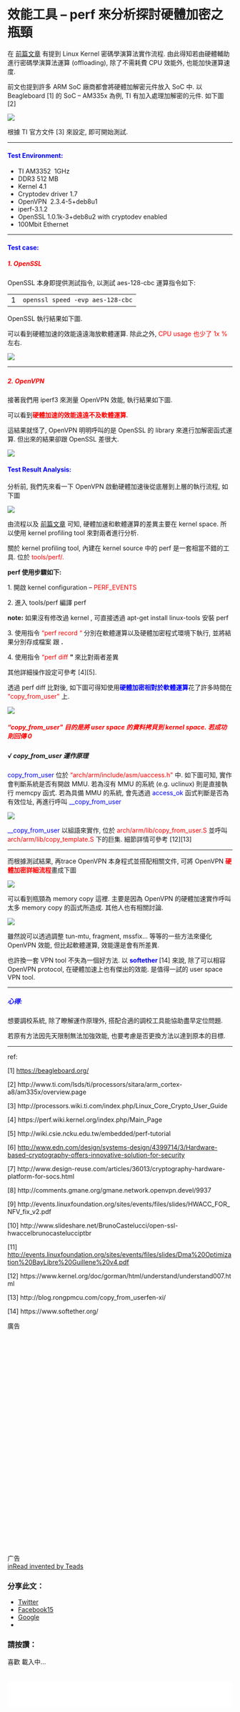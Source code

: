 # 效能工具 – perf 來分析探討硬體加密之瓶頸


<div class="entry-content">
		<p>在&nbsp;<a href="https://szlin.me/2017/04/05/linux-kernel-%E5%AF%86%E7%A2%BC%E5%AD%B8%E6%BC%94%E7%AE%97%E6%B3%95%E5%AF%A6%E4%BD%9C%E6%B5%81%E7%A8%8B/" target="_blank" rel="noopener noreferrer">前篇文章</a>&nbsp;有提到 Linux Kernel 密碼學演算法實作流程. 由此得知若由硬體輔助進行密碼學演算法運算 (offloading), 除了不需耗費 CPU 效能外, 也能加快運算速度.</p>
<p>前文也提到許多 ARM SoC 廠商都會將硬體加解密元件放入 SoC 中. 以 Beagleboard [1] 的 SoC – AM335x 為例, TI 有加入處理加解密的元件. 如下圖 [2]</p>

<img src="./images/e59c96e7898711.jpg">



<p>根據 TI 官方文件 [3] 來設定, 即可開始測試.</p>
<hr>
<h4><span style="color:#0000ff;"><strong>Test Environment:</strong></span></h4>
<ul>
<li>TI AM3352&nbsp; 1GHz</li>
<li>DDR3 512 MB</li>
<li>Kernel 4.1</li>
<li>Cryptodev driver 1.7</li>
<li>OpenVPN&nbsp; 2.3.4-5+deb8u1</li>
<li>iperf-3.1.2</li>
<li>OpenSSL 1.0.1k-3+deb8u2 with cryptodev enabled</li>
<li>100Mbit Ethernet</li>
</ul>
<hr>
<h4><span style="color:#0000ff;"><strong>Test case:</strong></span></h4>
<h5><strong><span style="color:#ff0000;">1. OpenSSL</span></strong></h5>
<p>OpenSSL 本身即提供測試指令, 以測試 aes-128-cbc 運算指令如下:</p>
<div><div id="highlighter_728875" class="syntaxhighlighter  bash"><table border="0" cellpadding="0" cellspacing="0"><tbody><tr><td class="gutter"><div class="line number1 index0 alt2">1</div></td><td class="code"><div class="container"><div class="line number1 index0 alt2"><code class="bash plain">openssl speed -evp aes-128-cbc</code></div></div></td></tr></tbody></table></div></div>
<p>OpenSSL 執行結果如下圖.</p>
<p>可以看到硬體加速的效能遠遠海放軟體運算. 除此之外, <span style="color:#ff0000;">CPU usage 也少了 1x %</span> 左右.</p>


<img src="./images/2017-05-21_180122.png">

<hr>
<h5></h5>
<h5><strong><span style="color:#ff0000;">2. OpenVPN</span></strong></h5>
<p>接著我們用 iperf3 來測量 OpenVPN 效能, 執行結果如下圖.</p>
<p>可以看到<strong><span style="color:#ff0000;">硬體加速的效能遠遠不及軟體運算</span></strong>.</p>
<p>這結果就怪了, OpenVPN 明明呼叫的是 OpenSSL 的 library 來進行加解密函式運算. 但出來的結果卻跟 OpenSSL 差很大.</p>

<img src="./images/e69caae591bde5908d2.png">

<h4><span style="color:#0000ff;"><strong>Test Result Analysis:</strong></span></h4>
<p>分析前, 我們先來看一下 OpenVPN 啟動硬體加速後從底層到上層的執行流程, 如下圖</p>


<img src="./images/2017-05-21_181409.png">

<p>由流程以及 <a href="https://szlin.me/2017/04/05/linux-kernel-%E5%AF%86%E7%A2%BC%E5%AD%B8%E6%BC%94%E7%AE%97%E6%B3%95%E5%AF%A6%E4%BD%9C%E6%B5%81%E7%A8%8B/" target="_blank" rel="noopener noreferrer">前篇文章</a>&nbsp;可知,&nbsp;硬體加速和軟體運算的差異主要在 kernel space. 所以使用 kernel profiling tool 來對兩者進行分析.</p>
<p>關於 kernel profiling tool, 內建在 kernel source 中的 perf 是一套相當不錯的工具. 位於&nbsp;<span style="color:#ff0000;">tools/perf/.</span></p>
<p><strong>perf 使用步驟如下:</strong></p>
<p>1. 開啟 kernel configuration – <span style="color:#ff0000;">PERF_EVENTS &nbsp;</span></p>
<p>2. 進入 tools/perf 編譯 perf</p>
<p><strong>note:</strong> 如果沒有修改過 kernel , 可直接透過 apt-get install&nbsp;linux-tools 安裝 perf</p>
<p>3. 使用指令<span style="color:#ff0000;"> “perf record “</span>&nbsp;分別在軟體運算以及硬體加密程式環境下執行, 並將結果分別存成檔案 <a> 跟 <b>.</b></a></p>
<p>4. 使用指令<span style="color:#ff0000;"> “perf diff <a> <b>" </b></a></span>來比對兩者差異</p>
<p>其他詳細操作設定可參考 [4][5].</p>
<p>透過 perf diff 比對後, 如下圖可得知使用<span style="color:#0000ff;"><strong>硬體加密相對於軟體運算</strong></span>花了許多時間在 <span style="color:#ff0000;">“copy_from_user"</span> 上.</p>

<img src="./images/e59c96e789872.png">

<h5><span style="color:#ff0000;">“copy_from_user" 目的是將 user space 的資料拷貝到 kernel space. 若成功則回傳 0</span></h5>
<h5><strong>√ copy_from_user 運作原理</strong></h5>
<p><span style="color:#0000ff;">copy_from_user</span> 位於<span style="color:#ff0000;">&nbsp;“arch/arm/include/asm/uaccess.h" </span>中. 如下圖可知, 實作會判斷系統是否有開啟 MMU. 若為沒有 MMU 的系統 (e.g. uclinux) 則是直接執行 memcpy 函式. 若為具備 MMU 的系統, 會先透過<span style="color:#0000ff;"> access_ok</span> 函式判斷是否為有效位址, 再進行呼叫<span style="color:#0000ff;"> __copy_from_user</span></p>


<img src="./images/2017-05-28_125745.png">

<p><span style="color:#0000ff;"> __copy_from_user</span> 以組語來實作, 位於<span style="color:#ff0000;"> arch/arm/lib/copy_from_user.S </span>並呼叫 <span style="color:#ff0000;">arch/arm/lib/copy_template.S </span>下的巨集. 細節詳情可參考 [12][13]</p>
<hr>
<p>而根據測試結果, 再trace OpenVPN 本身程式並搭配相關文件, 可將 OpenVPN&nbsp;<span style="color:#ff0000;"><strong>硬體加密詳細流程</strong></span>畫成下圖</p>


<img src="./images/2017-05-21_182927.png">

<p>可以看到瓶頸為 memory copy 這裡. 主要是因為 OpenVPN 的硬體加速實作呼叫太多 memory copy 的函式所造成. 其他人也有相關討論.</p>


<img src="./images/e59c96e789873.png">

<p>雖然說可以透過調整 tun-mtu, fragment, mssfix… 等等的一些方法來優化 OpenVPN 效能, 但比起軟體運算, 效能還是會有所差異.</p>
<p>也許換一套 VPN tool 不失為一個好方法. 以 <strong><span style="color:#0000ff;">softether </span></strong>[14] 來說, 除了可以相容 OpenVPN&nbsp;protocol, 在硬體加速上也有傑出的效能. 是值得一試的 user space VPN tool.</p>
<hr>
<h5><strong><span style="color:#0000ff;">心得:</span></strong></h5>
<p>想要調校系統, 除了瞭解運作原理外, 搭配合適的調校工具能協助盡早定位問題.</p>
<p>若原有方法因先天限制無法加強效能, 也要考慮是否更換方法以達到原本的目標.</p>
<hr>
<p>ref:</p>
<p>[1] <a href="https://beagleboard.org/" rel="nofollow">https://beagleboard.org/</a></p>
<p>[2]&nbsp;http://www.ti.com/lsds/ti/processors/sitara/arm_cortex-a8/am335x/overview.page</p>
<p>[3]&nbsp;http://processors.wiki.ti.com/index.php/Linux_Core_Crypto_User_Guide</p>
<p>[4]&nbsp;https://perf.wiki.kernel.org/index.php/Main_Page</p>
<p>[5]&nbsp;http://wiki.csie.ncku.edu.tw/embedded/perf-tutorial</p>
<p>[6] <a href="http://www.edn.com/design/systems-design/4399714/3/Hardware-based-cryptography-offers-innovative-solution-for-security" rel="nofollow">http://www.edn.com/design/systems-design/4399714/3/Hardware-based-cryptography-offers-innovative-solution-for-security</a></p>
<p>[7]&nbsp;http://www.design-reuse.com/articles/36013/cryptography-hardware-platform-for-socs.html</p>
<p>[8]&nbsp;http://comments.gmane.org/gmane.network.openvpn.devel/9937</p>
<p>[9]&nbsp;http://events.linuxfoundation.org/sites/events/files/slides/HWACC_FOR_NFV_fix_v2.pdf</p>
<p>[10]&nbsp;http://www.slideshare.net/BrunoCastelucci/open-ssl-hwaccelbrunocastelucciptbr</p>
<p>[11] <a href="http://events.linuxfoundation.org/sites/events/files/slides/Dma%20Optimization%20BayLibre%20Guillene%20v4.pdf" rel="nofollow">http://events.linuxfoundation.org/sites/events/files/slides/Dma%20Optimization%20BayLibre%20Guillene%20v4.pdf</a></p>
<p>[12]&nbsp;https://www.kernel.org/doc/gorman/html/understand/understand007.html</p>
<p>[13]&nbsp;http://blog.rongpmcu.com/copy_from_userfen-xi/</p>
<p>[14]&nbsp;https://www.softether.org/</p>
			<style type="text/css">
			div.wpmrec2x{max-width:610px;}
			div.wpmrec2x div.u > div{float:left;margin-right:10px;}
			div.wpmrec2x div.u > div:nth-child(3n){margin-right:0px;}
			</style>		<div class="wpcnt">
			<div class="wpa wpmrec wpmrec2x" style="display: inline-block !important;">
				<span class="wpa-about">廣告</span>
				<div class="u">
								<script type="text/javascript" id="s928772711">
				(function(g,$){if("undefined"!=typeof g.__ATA){
					g.__ATA.initAd({sectionId:928772711, width:300, height:250});
					g.__ATA.initAd({sectionId:928772714, width:300, height:250});
				}})(window,jQuery);
			</script><div id="fif_slot_automattic-id-2216" style="width:300px;height:250px;"><iframe id="fif_slot_automattic-id-_fif_slot_automattic-id-2216" name="fif_slot_automattic-id-_fif_slot_automattic-id-2216" frameborder="0" scrolling="no" width="300" height="250" style="border:none;width:300px;height:250px;"></iframe></div><div id="fif_slot_automattic-id-825" style="width:300px;height:250px;"><iframe id="fif_slot_automattic-id-_fif_slot_automattic-id-825" name="fif_slot_automattic-id-_fif_slot_automattic-id-825" frameborder="0" scrolling="no" width="300" height="250" style="border:none;width:300px;height:250px;"></iframe></div>
				</div>
				        <div id="crt-2105415951" style="width: 300px; height: 250px; display: none !important;"></div>
        <script type="text/javascript">
        var o = document.getElementById('crt-2105415951');
        if ("undefined"!=typeof Criteo) {
            var p = o.parentNode;
            p.style.setProperty('display', 'inline-block', 'important');
            o.style.setProperty('display', 'block', 'important');
            Criteo.DisplayAcceptableAdIfAdblocked({zoneid:388248,containerid:"crt-2105415951",collapseContainerIfNotAdblocked:true,"callifnotadblocked": function () {var o = document.getElementById('crt-2105415951'); o.style.setProperty('display','none','important');o.style.setProperty('visbility','hidden','important'); }
        });
        } else {
            o.style.setProperty('display', 'none', 'important');
            o.style.setProperty('visibility', 'hidden', 'important');
        }
        </script>
			</div>
		</div><div class="teads_slot"><div class="teads-inread"><div style="position: relative;"><div class="teads-ui-components-label">广告</div><div class="teads-player" id="teads0"></div><div class="teads-ui-components-credits"><a href="http://teads.tv/inread-outstream/" rel="nofollow" target="_blank"><span class="teads-ui-components-credits-colored">inRead</span> invented by Teads</a></div></div></div></div><div id="jp-post-flair" class="sharedaddy sd-like-enabled sd-sharing-enabled"><div class="sharedaddy sd-sharing-enabled"><div class="robots-nocontent sd-block sd-social sd-social-icon-text sd-sharing"><h3 class="sd-title">分享此文：</h3><div class="sd-content"><ul><li class="share-twitter"><a rel="nofollow" data-shared="sharing-twitter-4526" class="share-twitter sd-button share-icon" href="https://szlin.me/2017/05/28/linux-kernel-perf-openvpn/?share=twitter&amp;nb=1" target="_blank" title="分享到 Twitter"><span>Twitter</span></a></li><li class="share-facebook"><a rel="nofollow" data-shared="sharing-facebook-4526" class="share-facebook sd-button share-icon" href="https://szlin.me/2017/05/28/linux-kernel-perf-openvpn/?share=facebook&amp;nb=1" target="_blank" title="分享到 Facebook"><span>Facebook<span class="share-count">15</span></span></a></li><li class="share-google-plus-1"><a rel="nofollow" data-shared="sharing-google-4526" class="share-google-plus-1 sd-button share-icon" href="https://szlin.me/2017/05/28/linux-kernel-perf-openvpn/?share=google-plus-1&amp;nb=1" target="_blank" title="點擊分享到 Google+"><span>Google</span></a></li><li class="share-end"></li></ul></div></div></div><div class="sharedaddy sd-block sd-like jetpack-likes-widget-wrapper jetpack-likes-widget-loaded" id="like-post-wrapper-92877271-4526-592ecc5c0d6bd" data-src="//widgets.wp.com/likes/#blog_id=92877271&amp;post_id=4526&amp;origin=szlin.wordpress.com&amp;obj_id=92877271-4526-592ecc5c0d6bd" data-name="like-post-frame-92877271-4526-592ecc5c0d6bd"><h3 class="sd-title">請按讚：</h3><div class="likes-widget-placeholder post-likes-widget-placeholder" style="height: 55px;"><span class="button"><span>喜歡</span></span> <span class="loading">載入中...</span></div><iframe class="post-likes-widget jetpack-likes-widget" name="like-post-frame-92877271-4526-592ecc5c0d6bd" height="55px" width="100%" frameborder="0" src="//widgets.wp.com/likes/#blog_id=92877271&amp;post_id=4526&amp;origin=szlin.wordpress.com&amp;obj_id=92877271-4526-592ecc5c0d6bd"></iframe><span class="sd-text-color"></span><a class="sd-link-color"></a></div></div>			</div>